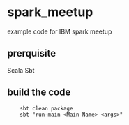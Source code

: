 # spark_meetup
example code for IBM spark meetup

## prerquisite 
Scala
Sbt

## build the code

        sbt clean package
        sbt "run-main <Main Name> <args>"

